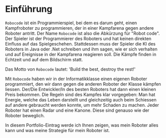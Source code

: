 # Einführung
`Robocode` ist ein Programmierspiel, bei dem es darum geht, einen Kampfroboter zu programmieren, der in einer Kampfarena gegen andere Roboter antritt. Der Name `Robocode` ist also die Abkürzung für "Robot code". Der Spieler ist der Programmierer des Roboters und hat keinen direkten Einfluss auf das Spielgeschehen. Stattdessen muss der Spieler die KI des Roboters in Java oder .Net schreiben und ihm sagen, wie er sich verhalten und auf Ereignisse in der Kampfarena reagieren soll. Die Kämpfe finden in Echtzeit und auf dem Bildschirm statt.

Das Motto von `Robocode` lautet: 'Build the best, destroy the rest!'

Mit `Robocode` haben wir in der Informatikklasse einen eigenen Roboter programmiert, den wir dann gegen die anderen Roboter der Klasse kämpfen liessen. Der/Die Entwickler/In des besten Roboters hat dann einen kleinen Preis bekommen. Die Regeln sind des Kampfes klar vorgegeben: Man hat Energie, welche das Leben darstellt und gleichzeitig auch beim Schiessen auf andere gebraucht werden konnte, um mehr Schaden zu machen. Jeder Roboter hat einen Radar und eine Kanone. Diese sind genauso wie der Roboter beweglich.

In diesem Portfolio-Eintrag werde ich Ihnen zeigen, was mein Roboter alles kann und was meine Strategie für mein Roboter ist.




